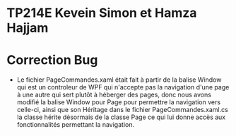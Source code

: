 # TP214E Kevein Simon et Hamza Hajjam

# Correction Bug

- Le fichier PageCommandes.xaml était fait à partir de la balise Window qui est un controleur de WPF qui n'accepte pas la navigation d'une page à une autre qui sert plutôt à héberger des pages, donc nous avons modifié la balise Window pour Page pour permettre la navigation vers celle-ci, ainsi que son Héritage dans le fichier PageCommandes.xaml.cs la classe hérite désormais de la classe Page ce qui lui donne accès aux fonctionnalités permettant la navigation.
